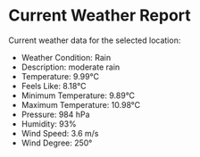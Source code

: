 # Current Weather Report
Current weather data for the selected location:
- Weather Condition: Rain
- Description: moderate rain
- Temperature: 9.99°C
- Feels Like: 8.18°C
- Minimum Temperature: 9.89°C
- Maximum Temperature: 10.98°C
- Pressure: 984 hPa
- Humidity: 93%
- Wind Speed: 3.6 m/s
- Wind Degree: 250°
